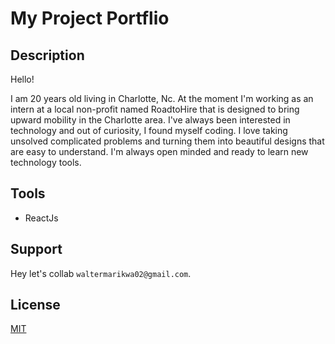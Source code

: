 # My Project Portflio

## Description
Hello!

I am 20 years old living in Charlotte, Nc. At the moment I'm working as an intern at a local non-profit named RoadtoHire that is designed to bring upward mobility in the Charlotte area. I've always been interested in technology and out of curiosity, I found myself coding. I love taking unsolved complicated problems and turning them into beautiful designs that are easy to understand. I'm always open minded and ready to learn new technology tools.

## Tools
- ReactJs

## Support
Hey let's collab ```waltermarikwa02@gmail.com```.

## License

[MIT](https://choosealicense.com/licenses/mit/)
